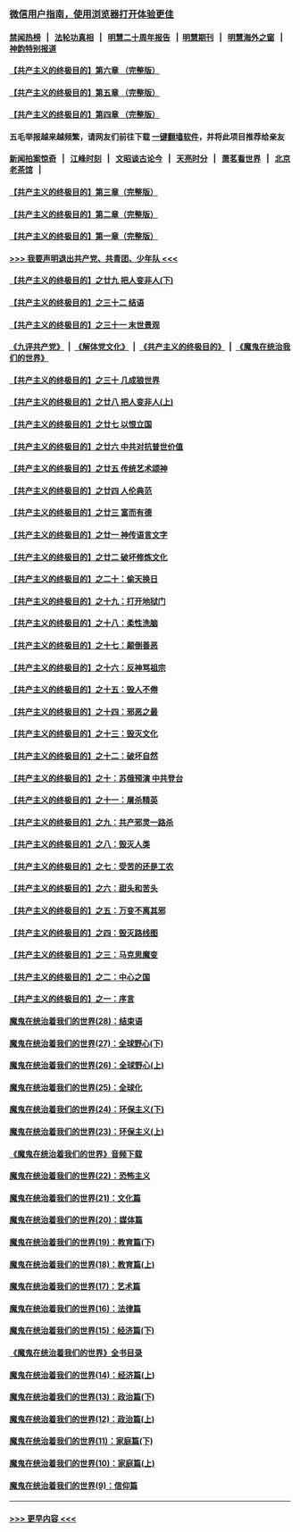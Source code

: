 ### [微信用户指南，使用浏览器打开体验更佳](https://github.com/gfw-breaker/banned-news1/blob/master/indexes/wechat-guide.md?t=0)
#### [禁闻热榜](热点新闻.md?t=0)  &nbsp;&nbsp;|&nbsp;&nbsp; [法轮功真相](https://github.com/gfw-breaker/truth/blob/master/README.md?t=0) &nbsp;&nbsp;|&nbsp;&nbsp; [明慧二十周年报告](https://github.com/gfw-breaker/mh-reports/blob/master/README.md?t=0) &nbsp;&nbsp;|&nbsp;&nbsp;[明慧期刊](https://github.com/gfw-breaker/mh-qikan) &nbsp;&nbsp;|&nbsp;&nbsp; [明慧海外之窗](https://github.com/gfw-breaker/mh-news/blob/master/README.md?t=0) &nbsp;&nbsp;|&nbsp;&nbsp; [神韵特别报道](https://github.com/gfw-breaker/mh-news/blob/master/shenyun.md?t=0)
#### [【共产主义的终极目的】第六章 （完整版）](../pages/nsc422/n11428913.md?t=02081822) 
#### [【共产主义的终极目的】第五章 （完整版）](../pages/nsc422/n11428912.md?t=02081822) 
#### [【共产主义的终极目的】第四章 （完整版）](../pages/nsc422/n11428907.md?t=02081822) 
#### 五毛举报越来越频繁，请网友们前往下载 [一键翻墙软件](https://github.com/gfw-breaker/ssr-accounts)，并将此项目推荐给亲友
#### [新闻拍案惊奇](https://github.com/gfw-breaker/banned-news1/blob/master/pages/link4.md) &nbsp;&nbsp;|&nbsp;&nbsp; [江峰时刻](https://github.com/gfw-breaker/banned-news1/blob/master/pages/link4.md) &nbsp;&nbsp;|&nbsp;&nbsp; [文昭谈古论今](https://github.com/gfw-breaker/banned-news1/blob/master/pages/link4.md) &nbsp;&nbsp;|&nbsp;&nbsp; [天亮时分](https://github.com/gfw-breaker/banned-news1/blob/master/pages/link4.md) &nbsp;&nbsp;|&nbsp;&nbsp; [萧茗看世界](https://github.com/gfw-breaker/banned-news1/blob/master/pages/link4.md) &nbsp;&nbsp;|&nbsp;&nbsp; [北京老茶馆](https://github.com/gfw-breaker/banned-news1/blob/master/pages/link4.md) &nbsp;&nbsp;|&nbsp;&nbsp; 
#### [【共产主义的终极目的】第三章（完整版）](../pages/nsc422/n11428848.md?t=02081822) 
#### [【共产主义的终极目的】第二章（完整版）](../pages/nsc422/n11428831.md?t=02081822) 
#### [【共产主义的终极目的】第一章（完整版）](../pages/nsc422/n11417651.md?t=02081822) 
#### [>>> 我要声明退出共产党、共青团、少年队 <<<](https://github.com/begood0513/goodnews/blob/master/quit/letter.md) 
#### [【共产主义的终极目的】之廿九 把人变非人(下)](../pages/nsc422/n11344140.md?t=02081822) 
#### [【共产主义的终极目的】之三十二 结语](../pages/nsc422/n11360535.md?t=02081822) 
#### [【共产主义的终极目的】之三十一 末世景观](../pages/nsc422/n11351129.md?t=02081822) 
#### [《九评共产党》](https://github.com/begood0513/9ping.md/blob/master/README.md) &nbsp;|&nbsp; [《解体党文化》](../../../../jtdwh.md/blob/master/README.md)  &nbsp;|&nbsp; [《共产主义的终极目的》](../../../../gczydzjmd.md/blob/master/README.md) &nbsp;|&nbsp; [《魔鬼在统治我们的世界》](../../../../mgztzwmdsj.md/blob/master/README.md) 
#### [【共产主义的终极目的】之三十 几成狼世界](../pages/nsc422/n11348280.md?t=02081822) 
#### [【共产主义的终极目的】之廿八 把人变非人(上)](../pages/nsc422/n11340492.md?t=02081822) 
#### [【共产主义的终极目的】之廿七 以恨立国](../pages/nsc422/n11336944.md?t=02081822) 
#### [【共产主义的终极目的】之廿六 中共对抗普世价值](../pages/nsc422/n11324785.md?t=02081822) 
#### [【共产主义的终极目的】之廿五 传统艺术颂神](../pages/nsc422/n11296396.md?t=02081822) 
#### [【共产主义的终极目的】之廿四 人伦典范](../pages/nsc422/n11296397.md?t=02081822) 
#### [【共产主义的终极目的】之廿三 富而有德](../pages/nsc422/n11283598.md?t=02081822) 
#### [【共产主义的终极目的】之廿一 神传语言文字](../pages/nsc422/n11263265.md?t=02081822) 
#### [【共产主义的终极目的】之廿二 破坏修炼文化](../pages/nsc422/n11245728.md?t=02081822) 
#### [【共产主义的终极目的】之二十：偷天换日](../pages/nsc422/n11238846.md?t=02081822) 
#### [【共产主义的终极目的】之十九：打开地狱门](../pages/nsc422/n11206376.md?t=02081822) 
#### [【共产主义的终极目的】之十八：柔性洗脑](../pages/nsc422/n11199994.md?t=02081822) 
#### [【共产主义的终极目的】之十七：颠倒善恶](../pages/nsc422/n11179782.md?t=02081822) 
#### [【共产主义的终极目的】之十六：反神骂祖宗](../pages/nsc422/n11166798.md?t=02081822) 
#### [【共产主义的终极目的】之十五：毁人不倦](../pages/nsc422/n11166792.md?t=02081822) 
#### [【共产主义的终极目的】之十四：邪恶之最](../pages/nsc422/n11150249.md?t=02081822) 
#### [【共产主义的终极目的】之十三：毁灭文化](../pages/nsc422/n11135227.md?t=02081822) 
#### [【共产主义的终极目的】之十二：破坏自然](../pages/nsc422/n11135214.md?t=02081822) 
#### [【共产主义的终极目的】之十：苏俄预演 中共登台](../pages/nsc422/n11118424.md?t=02081822) 
#### [【共产主义的终极目的】之十一：屠杀精英](../pages/nsc422/n11118442.md?t=02081822) 
#### [【共产主义的终极目的】之九：共产邪灵一路杀](../pages/nsc422/n11114139.md?t=02081822) 
#### [【共产主义的终极目的】之八：毁灭人类](../pages/nsc422/n11108503.md?t=02081822) 
#### [【共产主义的终极目的】之七：受苦的还是工农](../pages/nsc422/n11101809.md?t=02081822) 
#### [【共产主义的终极目的】之六：甜头和苦头](../pages/nsc422/n11096971.md?t=02081822) 
#### [【共产主义的终极目的】之五：万变不离其邪](../pages/nsc422/n11091285.md?t=02081822) 
#### [【共产主义的终极目的】之四：毁灭路线图](../pages/nsc422/n11086284.md?t=02081822) 
#### [【共产主义的终极目的】之三：马克思魔变](../pages/nsc422/n11061941.md?t=02081822) 
#### [【共产主义的终极目的】之二：中心之国](../pages/nsc422/n11047728.md?t=02081822) 
#### [【共产主义的终极目的】之一：序言](../pages/nsc422/n11086077.md?t=02081822) 
#### [魔鬼在统治着我们的世界(28)：结束语](../pages/nsc422/n10936246.md?t=02081822) 
#### [魔鬼在统治着我们的世界(27)：全球野心(下)](../pages/nsc422/n10928319.md?t=02081822) 
#### [魔鬼在统治着我们的世界(26)：全球野心(上)](../pages/nsc422/n10900318.md?t=02081822) 
#### [魔鬼在统治着我们的世界(25)：全球化](../pages/nsc422/n10788205.md?t=02081822) 
#### [魔鬼在统治着我们的世界(24)：环保主义(下)](../pages/nsc422/n10695307.md?t=02081822) 
#### [魔鬼在统治着我们的世界(23)：环保主义(上)](../pages/nsc422/n10688613.md?t=02081822) 
#### [《魔鬼在统治着我们的世界》音频下载](../pages/nsc422/n10635553.md?t=02081822) 
#### [魔鬼在统治着我们的世界(22)：恐怖主义](../pages/nsc422/n10614727.md?t=02081822) 
#### [魔鬼在统治着我们的世界(21)：文化篇](../pages/nsc422/n10597706.md?t=02081822) 
#### [魔鬼在统治着我们的世界(20)：媒体篇](../pages/nsc422/n10586579.md?t=02081822) 
#### [魔鬼在统治着我们的世界(19)：教育篇(下)](../pages/nsc422/n10564808.md?t=02081822) 
#### [魔鬼在统治着我们的世界(18)：教育篇(上)](../pages/nsc422/n10526970.md?t=02081822) 
#### [魔鬼在统治着我们的世界(17)：艺术篇](../pages/nsc422/n10499093.md?t=02081822) 
#### [魔鬼在统治着我们的世界(16)：法律篇](../pages/nsc422/n10485969.md?t=02081822) 
#### [魔鬼在统治着我们的世界(15)：经济篇(下)](../pages/nsc422/n10469975.md?t=02081822) 
#### [《魔鬼在统治着我们的世界》全书目录](../pages/nsc422/n10464261.md?t=02081822) 
#### [魔鬼在统治着我们的世界(14)：经济篇(上)](../pages/nsc422/n10457370.md?t=02081822) 
#### [魔鬼在统治着我们的世界(13)：政治篇(下)](../pages/nsc422/n10448270.md?t=02081822) 
#### [魔鬼在统治着我们的世界(12)：政治篇(上)](../pages/nsc422/n10444576.md?t=02081822) 
#### [魔鬼在统治着我们的世界(11)：家庭篇(下)](../pages/nsc422/n10440961.md?t=02081822) 
#### [魔鬼在统治着我们的世界(10)：家庭篇(上)](../pages/nsc422/n10435448.md?t=02081822) 
#### [魔鬼在统治着我们的世界(9)：信仰篇](../pages/nsc422/n10432159.md?t=02081822) 

----
#### [ >>> 更早内容 <<< ](../indexes/nsc422-earlier.md)
